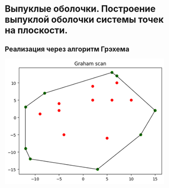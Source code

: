 # Выпуклые оболочки. Построение выпуклой оболочки системы точек на плоскости.

## Реализация через алгоритм Грэхема

![img](demo.png)

